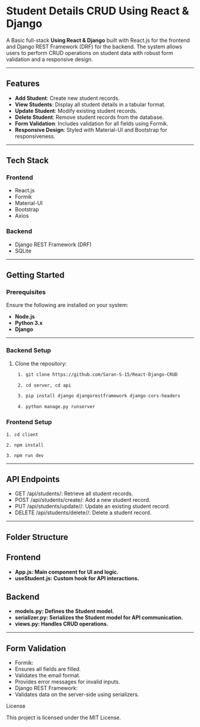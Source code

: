 # **Student Details CRUD Using React & Django**

A Basic full-stack **Using React & Django** built with React.js for the frontend and Django REST Framework (DRF) for the backend. The system allows users to perform CRUD operations on student data with robust form validation and a responsive design.

---

## **Features**
- **Add Student**: Create new student records.
- **View Students**: Display all student details in a tabular format.
- **Update Student**: Modify existing student records.
- **Delete Student**: Remove student records from the database.
- **Form Validation**: Includes validation for all fields using Formik.
- **Responsive Design**: Styled with Material-UI and Bootstrap for responsiveness.

---

## **Tech Stack**
### **Frontend**
- React.js
- Formik
- Material-UI
- Bootstrap
- Axios

### **Backend**
- Django REST Framework (DRF)
- SQLite 

---

## **Getting Started**

### **Prerequisites**
Ensure the following are installed on your system:
- **Node.js**
- **Python 3.x**
- **Django**

---

### **Backend Setup**
1. Clone the repository:
   ```bash
    1. git clone https://github.com/Saran-S-15/React-Django-CRUD

	2. cd server, cd api

	3. pip install django djangorestframework django-cors-headers

	4. python manage.py runserver

### **Frontend Setup**
    1. cd client

	2. npm install
 
	3. npm run dev

---

## API Endpoints
- GET /api/students/: Retrieve all student records.
- POST /api/students/create/: Add a new student record.
- PUT /api/students/update//: Update an existing student record.
- DELETE /api/students/delete//: Delete a student record.

---

## **Folder Structure**

## Frontend
-	**App.js: Main component for UI and logic.**
-	**useStudent.js: Custom hook for API interactions.**

## Backend
-	**models.py: Defines the Student model.**
-	**serializer.py: Serializes the Student model for API communication.**
-	**views.py: Handles CRUD operations.**

---

## Form Validation
-	Formik:
-	Ensures all fields are filled.
-	Validates the email format.
-	Provides error messages for invalid inputs.
-	Django REST Framework:
-	Validates data on the server-side using serializers.

License

This project is licensed under the MIT License.
